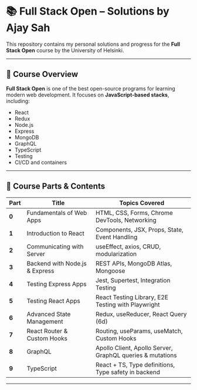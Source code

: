 # 📚 Full Stack Open – Solutions by Ajay Sah

This repository contains my personal solutions and progress for the **Full Stack Open** course by the University of Helsinki.

---

## 🧠 Course Overview

**Full Stack Open** is one of the best open-source programs for learning modern web development. It focuses on **JavaScript-based stacks**, including:

- React
- Redux
- Node.js
- Express
- MongoDB
- GraphQL
- TypeScript
- Testing
- CI/CD and containers

---

## 🧩 Course Parts & Contents

| Part | Title | Topics Covered |
|------|-------|----------------|
| **0** | Fundamentals of Web Apps | HTML, CSS, Forms, Chrome DevTools, Networking |
| **1** | Introduction to React | Components, JSX, Props, State, Event Handling |
| **2** | Communicating with Server | useEffect, axios, CRUD, modularization |
| **3** | Backend with Node.js & Express | REST APIs, MongoDB Atlas, Mongoose |
| **4** | Testing Express Apps | Jest, Supertest, Integration Testing |
| **5** | Testing React Apps | React Testing Library, E2E Testing with Playwright |
| **6** | Advanced State Management | Redux, useReducer, React Query (6d) |
| **7** | React Router & Custom Hooks | Routing, useParams, useMatch, Custom Hooks |
| **8** | GraphQL | Apollo Client, Apollo Server, GraphQL queries & mutations |
| **9** | TypeScript | React + TS, Type definitions, Type safety in backend |

---

